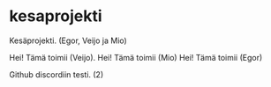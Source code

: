 # kesaprojekti
Kesäprojekti. (Egor, Veijo ja Mio)

Hei! Tämä toimii (Veijo).
Hei! Tämä toimii (Mio)
Hei! Tämä toimii (Egor)

Github discordiin testi. (2)
